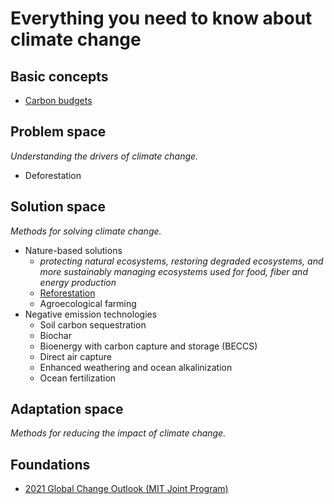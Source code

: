 # Everything you need to know about climate change

## Basic concepts
- [Carbon budgets](./carbon_budgets.md)

## Problem space

_Understanding the drivers of climate change._

- Deforestation

## Solution space

_Methods for solving climate change._

- Nature-based solutions
  - _protecting natural ecosystems, restoring degraded ecosystems, and more sustainably managing ecosystems used for food, fiber and energy production_
  - [Reforestation](./reforestation.md)
  - Agroecological farming
- Negative emission technologies
  - Soil carbon sequestration
  - Biochar
  - Bioenergy with carbon capture and storage (BECCS)
  - Direct air capture
  - Enhanced weathering and ocean alkalinization
  - Ocean fertilization

## Adaptation space

_Methods for reducing the impact of climate change._

## Foundations
- [2021 Global Change Outlook (MIT Joint Program)](https://archive.ph/BPUYX)
